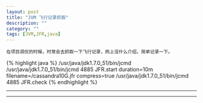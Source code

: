 ```yaml
---
layout: post
title: "JVM 飞行记录抓取"
description: ""
category: ""
tags: [JVM,JFR,java]
---
```

	在项目调优的时候，时常会去抓取一下飞行记录，网上没什么介绍，简单记录一下。
	
{% highlight java %}
	/usr/java/jdk1.7.0_51/bin/jcmd
/usr/java/jdk1.7.0_51/bin/jcmd 4885 JFR.start duration=10m filename=/cassandra10G.jfr compress=true
/usr/java/jdk1.7.0_51/bin/jcmd 4885 JFR.check
{% endhighlight %}

---	
---
	

